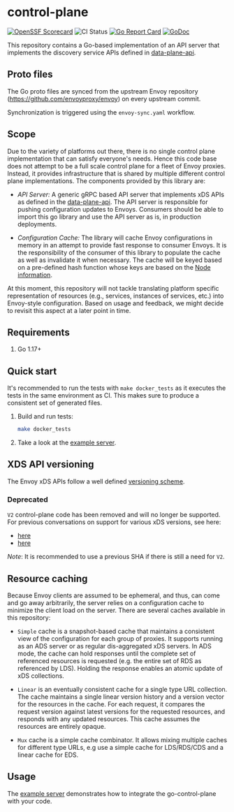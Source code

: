 # control-plane

[![OpenSSF Scorecard](https://api.securityscorecards.dev/projects/github.com/envoyproxy/go-control-plane/badge)](https://api.securityscorecards.dev/projects/github.com/envoyproxy/go-control-plane)
![CI Status](https://github.com/envoyproxy/go-control-plane/actions/workflows/ci.yaml/badge.svg)
[![Go Report Card](https://goreportcard.com/badge/github.com/envoyproxy/go-control-plane)](https://goreportcard.com/report/github.com/envoyproxy/go-control-plane)
[![GoDoc](https://pkg.go.dev/badge/github.com/envoyproxy/go-control-plane.svg)](https://pkg.go.dev/github.com/envoyproxy/go-control-plane)

This repository contains a Go-based implementation of an API server that
implements the discovery service APIs defined in
[data-plane-api](https://github.com/envoyproxy/data-plane-api).

## Proto files

The Go proto files are synced from the upstream Envoy repository (https://github.com/envoyproxy/envoy) on every upstream commit.

Synchronization is triggered using the `envoy-sync.yaml` workflow.

## Scope

Due to the variety of platforms out there, there is no single
control plane implementation that can satisfy everyone's needs. Hence this
code base does not attempt to be a full scale control plane for a fleet of
Envoy proxies. Instead, it provides infrastructure that is shared by
multiple different control plane implementations. The components provided
by this library are:

* _API Server:_ A generic gRPC based API server that implements xDS APIs as defined
  in the
  [data-plane-api](https://github.com/envoyproxy/data-plane-api). The API
  server is responsible for pushing configuration updates to
  Envoys. Consumers should be able to import this go library and use the
  API server as is, in production deployments.

* _Configuration Cache:_ The library will cache Envoy configurations in
memory in an attempt to provide fast response to consumer Envoys. It is the
responsibility of the consumer of this library to populate the cache as
well as invalidate it when necessary. The cache will be keyed based on a
pre-defined hash function whose keys are based on the
[Node information](https://github.com/envoyproxy/data-plane-api/blob/d4988844024d0bcff4bcd030552eabe3396203fa/api/base.proto#L26-L36).

At this moment, this repository will not tackle translating platform
specific representation of resources (e.g., services, instances of
services, etc.) into Envoy-style configuration. Based on usage and
feedback, we might decide to revisit this aspect at a later point in time.

## Requirements

1. Go 1.17+

## Quick start

It's recommended to run the tests with `make docker_tests` as it executes the tests
in the same environment as CI. This makes sure to produce a consistent set of generated files.

1. Build and run tests:

    ```sh
    make docker_tests
    ```

1. Take a look at the [example server](internal/example/README.md).


## XDS API versioning

The Envoy xDS APIs follow a well defined [versioning scheme](https://www.envoyproxy.io/docs/envoy/latest/configuration/overview/versioning).

### Deprecated

`V2` control-plane code has been removed and will no longer be supported. For previous conversations on support for various xDS versions, see here:
- [here](https://docs.google.com/document/d/1ZkHpz6DwEUmAlG0kb2Mgu4iaeQC2Bbb0egMbECoNNKY/edit?ts=5e602993#heading=h.15nsmgmjaaml)
- [here](https://envoyproxy.slack.com/archives/C7LDJTM6Z/p1582925082005300)

*Note*: It is recommended to use a previous SHA if there is still a need for `V2`.

## Resource caching

Because Envoy clients are assumed to be ephemeral, and thus, can come and go
away arbitrarily, the server relies on a configuration cache to minimize the
client load on the server. There are several caches available in this
repository:

- `Simple` cache is a snapshot-based cache that maintains a consistent view of
  the configuration for each group of proxies. It supports running as an ADS
  server or as regular dis-aggregated xDS servers. In ADS mode, the cache can
  hold responses until the complete set of referenced resources is requested
  (e.g. the entire set of RDS as referenced by LDS). Holding the response
  enables an atomic update of xDS collections.

- `Linear` is an eventually consistent cache for a single type URL collection.
  The cache maintains a single linear version history and a version vector for
  the resources in the cache. For each request, it compares the request version
  against latest versions for the requested resources, and responds with any
  updated resources. This cache assumes the resources are entirely opaque.

- `Mux` cache is a simple cache combinator. It allows mixing multiple caches
  for different type URLs, e.g use a simple cache for LDS/RDS/CDS and a linear
  cache for EDS.

## Usage

The [example server](internal/example/README.md) demonstrates how to integrate the go-control-plane with your code.
